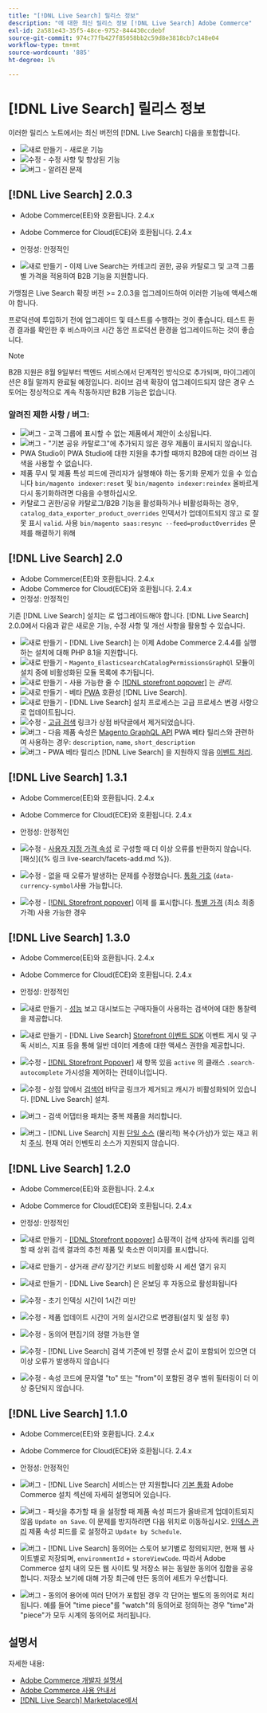 ```yaml
---
title: "[!DNL Live Search] 릴리스 정보"
description: "에 대한 최신 릴리스 정보 [!DNL Live Search] Adobe Commerce"
exl-id: 2a581e43-35f5-48ce-9752-844430ccdebf
source-git-commit: 974c77fb427f85058bb2c59d8e3818cb7c148e04
workflow-type: tm+mt
source-wordcount: '885'
ht-degree: 1%

---
```


# [!DNL Live Search] 릴리스 정보

이러한 릴리스 노트에서는 최신 버전의 [!DNL Live Search] 다음을 포함합니다.

* ![새로 만들기](../assets/new.svg) - 새로운 기능
* ![수정](../assets/fix.svg) - 수정 사항 및 향상된 기능
* ![버그](../assets/bug.svg) - 알려진 문제

## [!DNL Live Search] 2.0.3

* Adobe Commerce(EE)와 호환됩니다. 2.4.x
* Adobe Commerce for Cloud(ECE)와 호환됩니다. 2.4.x
* 안정성: 안정적인

* ![새로 만들기](../assets/new.svg) - 이제 Live Search는 카테고리 권한, 공유 카탈로그 및 고객 그룹별 가격을 적용하여 B2B 기능을 지원합니다.

가맹점은 Live Search 확장 버전 >= 2.0.3을 업그레이드하여 이러한 기능에 액세스해야 합니다.

프로덕션에 투입하기 전에 업그레이드 및 테스트를 수행하는 것이 좋습니다. 테스트 환경 결과를 확인한 후 비스파이크 시간 동안 프로덕션 환경을 업그레이드하는 것이 좋습니다.

>[!NOTE]
>
>B2B 지원은 8월 9일부터 백엔드 서비스에서 단계적인 방식으로 추가되며, 마이그레이션은 8월 말까지 완료될 예정입니다. 라이브 검색 확장이 업그레이드되지 않은 경우 스토어는 정상적으로 계속 작동하지만 B2B 기능은 없습니다.

### 알려진 제한 사항 / 버그:

* ![버그](../assets/bug.svg) - 고객 그룹에 표시할 수 없는 제품에서 제안이 소싱됩니다.
* ![버그](../assets/bug.svg) - &quot;기본 공유 카탈로그&quot;에 추가되지 않은 경우 제품이 표시되지 않습니다.
* PWA Studio이 PWA Studio에 대한 지원을 추가할 때까지 B2B에 대한 라이브 검색을 사용할 수 없습니다.
* 제품 무시 및 제품 특성 피드에 관리자가 실행해야 하는 동기화 문제가 있을 수 있습니다 `bin/magento indexer:reset` 및 `bin/magento indexer:reindex` 올바르게 다시 동기화하려면 다음을 수행하십시오.
* 카탈로그 권한/공유 카탈로그/B2B 기능을 활성화하거나 비활성화하는 경우, `catalog_data_exporter_product_overrides` 인덱서가 업데이트되지 않고 로 잘못 표시 `valid`. 사용 `bin/magento saas:resync --feed=productOverrides` 문제를 해결하기 위해

## [!DNL Live Search] 2.0

* Adobe Commerce(EE)와 호환됩니다. 2.4.x
* Adobe Commerce for Cloud(ECE)와 호환됩니다. 2.4.x
* 안정성: 안정적인

기존 [!DNL Live Search] 설치는 로 업그레이드해야 합니다. [!DNL Live Search] 2.0.0에서 다음과 같은 새로운 기능, 수정 사항 및 개선 사항을 활용할 수 있습니다.

* ![새로 만들기](../assets/new.svg) - [!DNL Live Search] 는 이제 Adobe Commerce 2.4.4를 실행하는 설치에 대해 PHP 8.1을 지원합니다.
* ![새로 만들기](../assets/new.svg) - `Magento_ElasticsearchCatalogPermissionsGraphQl` 모듈이 설치 중에 비활성화된 모듈 목록에 추가됩니다.
* ![새로 만들기](../assets/new.svg) - 사용 가능한 줄 수 [[!DNL storefront popover]](quick-tour.md) 는 *관리*.
* ![새로 만들기](../assets/new.svg) - 베타 [PWA](https://developer.adobe.com/commerce/pwa-studio/) 호환성 [!DNL Live Search].
* ![새로 만들기](../assets/new.svg) - [!DNL Live Search] 설치 프로세스는 고급 프로세스 변경 사항으로 업데이트됩니다.
* ![수정](../assets/fix.svg) - [고급 검색](https://docs.magento.com/user-guide/catalog/search-advanced.html) 링크가 상점 바닥글에서 제거되었습니다.
* ![버그](../assets/bug.svg) - 다음 제품 속성은 [Magento GraphQL API](https://devdocs.magento.com/guides/v2.4/graphql) PWA 베타 릴리스와 관련하여 사용하는 경우: `description`, `name`, `short_description`
* ![버그](../assets/bug.svg) - PWA 베타 릴리스 [!DNL Live Search] 을 지원하지 않음 [이벤트 처리](https://devdocs.magento.com/shared-services/storefront-events-sdk.html).

## [!DNL Live Search] 1.3.1

* Adobe Commerce(EE)와 호환됩니다. 2.4.x
* Adobe Commerce for Cloud(ECE)와 호환됩니다. 2.4.x
* 안정성: 안정적인

* ![수정](../assets/fix.svg) - [사용자 지정 가격 속성](https://docs.magento.com/user-guide/stores/attributes-input-types.html) 로 구성할 때 더 이상 오류를 반환하지 않습니다. [패싯]({% 링크 live-search/facets-add.md %}).
* ![수정](../assets/fix.svg) - 없을 때 오류가 발생하는 문제를 수정했습니다. [통화 기호](https://docs.magento.com/user-guide/stores/currency-symbols.html) (`data-currency-symbol`사용 가능합니다.
* ![수정](../assets/fix.svg) - [[!DNL Storefront popover]](storefront-popover.md) 이제 를 표시합니다. [특별 가격](https://docs.magento.com/user-guide/catalog/product-price-special.html) (최소 최종 가격) 사용 가능한 경우

## [!DNL Live Search] 1.3.0

* Adobe Commerce(EE)와 호환됩니다. 2.4.x
* Adobe Commerce for Cloud(ECE)와 호환됩니다. 2.4.x
* 안정성: 안정적인

* ![새로 만들기](../assets/new.svg) - [성능](performance.md) 보고 대시보드는 구매자들이 사용하는 검색어에 대한 통찰력을 제공합니다.
* ![새로 만들기](../assets/new.svg) - [!DNL Live Search] [Storefront 이벤트 SDK](https://devdocs.magento.com/shared-services/storefront-events-sdk.html) 이벤트 게시 및 구독 서비스, 지표 등을 통해 일반 데이터 계층에 대한 액세스 권한을 제공합니다.
* ![수정](../assets/fix.svg) - [[!DNL Storefront Popover]](https://devdocs.magento.com/live-search/storefront-popover.html) 새 항목 있음 `active` 의 클래스 `.search-autocomplete` 가시성을 제어하는 컨테이너입니다.
* ![수정](../assets/fix.svg) - 상점 앞에서 [검색어](https://docs.magento.com/user-guide/marketing/search-terms-popular.html) 바닥글 링크가 제거되고 캐시가 비활성화되어 있습니다. [!DNL Live Search] 설치.
* ![버그](../assets/bug.svg) - 검색 어댑터용 패치는 중복 제품을 처리합니다.
* ![버그](../assets/bug.svg) - [!DNL Live Search] 지원 [단일 소스](https://docs.magento.com/user-guide/catalog/inventory-sources.html) (물리적) 복수(가상)가 있는 재고 위치 [주식](https://docs.magento.com/user-guide/catalog/inventory-stock.html). 현재 여러 인벤토리 소스가 지원되지 않습니다.

## [!DNL Live Search] 1.2.0

* Adobe Commerce(EE)와 호환됩니다. 2.4.x
* Adobe Commerce for Cloud(ECE)와 호환됩니다. 2.4.x
* 안정성: 안정적인

* ![새로 만들기](../assets/new.svg) - [[!DNL Storefront popover]](storefront-popover.md) 쇼핑객이 검색 상자에 쿼리를 입력할 때 상위 검색 결과의 추천 제품 및 축소판 이미지를 표시합니다.
* ![새로 만들기](../assets/new.svg) - 상거래 *관리* 장기간 키보드 비활성화 시 세션 열기 유지
* ![새로 만들기](../assets/new.svg) - [!DNL Live Search] 은 온보딩 후 자동으로 활성화됩니다
* ![수정](../assets/fix.svg) - 초기 인덱싱 시간이 1시간 미만
* ![수정](../assets/fix.svg) - 제품 업데이트 시간이 거의 실시간으로 변경됨(설치 및 설정 후)
* ![수정](../assets/fix.svg) - 동의어 편집기의 정렬 가능한 열
* ![수정](../assets/fix.svg) - [!DNL Live Search] 검색 기준에 빈 정렬 순서 값이 포함되어 있으면 더 이상 오류가 발생하지 않습니다
* ![수정](../assets/fix.svg) - 속성 코드에 문자열 &quot;to&quot; 또는 &quot;from&quot;이 포함된 경우 범위 필터링이 더 이상 중단되지 않습니다.

## [!DNL Live Search] 1.1.0

* Adobe Commerce(EE)와 호환됩니다. 2.4.x
* Adobe Commerce for Cloud(ECE)와 호환됩니다. 2.4.x
* 안정성: 안정적인

* ![버그](../assets/bug.svg) - [!DNL Live Search] 서비스는 만 지원합니다 [기본 통화](https://docs.magento.com/user-guide/stores/currency-configuration.html) Adobe Commerce 설치 섹션에 자세히 설명되어 있습니다.
* ![버그](../assets/bug.svg) - 패싯을 추가할 때 을 설정할 때 제품 속성 피드가 올바르게 업데이트되지 않음 `Update on Save`. 이 문제를 방지하려면 다음 위치로 이동하십시오. [인덱스 관리](https://docs.magento.com/user-guide/system/index-management.html) 제품 속성 피드를 로 설정하고 `Update by Schedule`.
* ![버그](../assets/bug.svg) - [!DNL Live Search] 동의어는 스토어 보기별로 정의되지만, 현재 웹 사이트별로 저장되며, `environmentId` + `storeViewCode`. 따라서 Adobe Commerce 설치 내의 모든 웹 사이트 및 저장소 뷰는 동일한 동의어 집합을 공유합니다. 저장소 보기에 대해 가장 최근에 만든 동의어 세트가 우선합니다.
* ![버그](../assets/bug.svg) - 동의어 용어에 여러 단어가 포함된 경우 각 단어는 별도의 동의어로 처리됩니다. 예를 들어 &quot;time piece&quot;를 &quot;watch&quot;의 동의어로 정의하는 경우 &quot;time&quot;과 &quot;piece&quot;가 모두 시계의 동의어로 처리됩니다.

## 설명서

자세한 내용:

* [Adobe Commerce 개발자 설명서](https://devdocs.magento.com/)
* [Adobe Commerce 사용 안내서](https://docs.magento.com/user-guide/)
* [[!DNL Live Search] Marketplace에서](https://marketplace.magento.com/magento-live-search.html)
